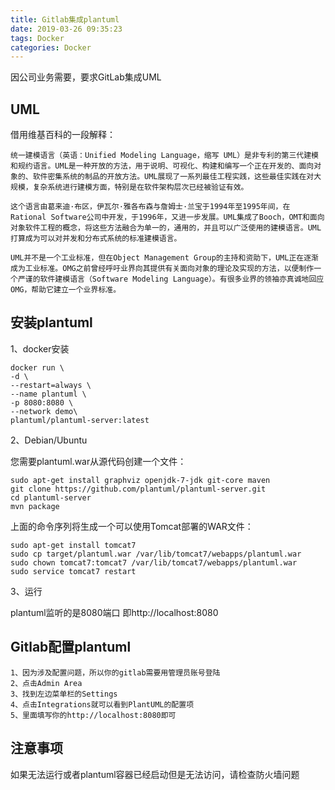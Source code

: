```yaml
---
title: Gitlab集成plantuml
date: 2019-03-26 09:35:23
tags: Docker
categories: Docker
---
```


因公司业务需要，要求GitLab集成UML

<!-- more -->

## UML

借用维基百科的一段解释：

````
统一建模语言（英语：Unified Modeling Language，缩写 UML）是非专利的第三代建模和规约语言。UML是一种开放的方法，用于说明、可视化、构建和编写一个正在开发的、面向对象的、软件密集系统的制品的开放方法。UML展现了一系列最佳工程实践，这些最佳实践在对大规模，复杂系统进行建模方面，特别是在软件架构层次已经被验证有效。

这个语言由葛来迪·布区，伊瓦尔·雅各布森与詹姆士·兰宝于1994年至1995年间，在Rational Software公司中开发，于1996年，又进一步发展。UML集成了Booch，OMT和面向对象软件工程的概念，将这些方法融合为单一的，通用的，并且可以广泛使用的建模语言。UML打算成为可以对并发和分布式系统的标准建模语言。

UML并不是一个工业标准，但在Object Management Group的主持和资助下，UML正在逐渐成为工业标准。OMG之前曾经呼吁业界向其提供有关面向对象的理论及实现的方法，以便制作一个严谨的软件建模语言（Software Modeling Language）。有很多业界的领袖亦真诚地回应OMG，帮助它建立一个业界标准。
````

## 安装plantuml

1、docker安装

````
docker run \
-d \
--restart=always \
--name plantuml \
-p 8080:8080 \
--network demo\
plantuml/plantuml-server:latest
````

2、Debian/Ubuntu

您需要plantuml.war从源代码创建一个文件：

````
sudo apt-get install graphviz openjdk-7-jdk git-core maven
git clone https://github.com/plantuml/plantuml-server.git
cd plantuml-server
mvn package
````
上面的命令序列将生成一个可以使用Tomcat部署的WAR文件：

````
sudo apt-get install tomcat7
sudo cp target/plantuml.war /var/lib/tomcat7/webapps/plantuml.war
sudo chown tomcat7:tomcat7 /var/lib/tomcat7/webapps/plantuml.war
sudo service tomcat7 restart
````

3、运行

plantuml监听的是8080端口 即http://localhost:8080

## Gitlab配置plantuml

````
1、因为涉及配置问题，所以你的gitlab需要用管理员账号登陆
2、点击Admin Area
3、找到左边菜单栏的Settings
4、点击Integrations就可以看到PlantUML的配置项
5、里面填写你的http://localhost:8080即可
````

## 注意事项

如果无法运行或者plantuml容器已经启动但是无法访问，请检查防火墙问题